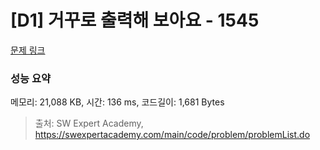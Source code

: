 # [D1] 거꾸로 출력해 보아요 - 1545 

[문제 링크](https://swexpertacademy.com/main/code/problem/problemDetail.do?contestProbId=AV2gbY0qAAQBBAS0) 

### 성능 요약

메모리: 21,088 KB, 시간: 136 ms, 코드길이: 1,681 Bytes



> 출처: SW Expert Academy, https://swexpertacademy.com/main/code/problem/problemList.do